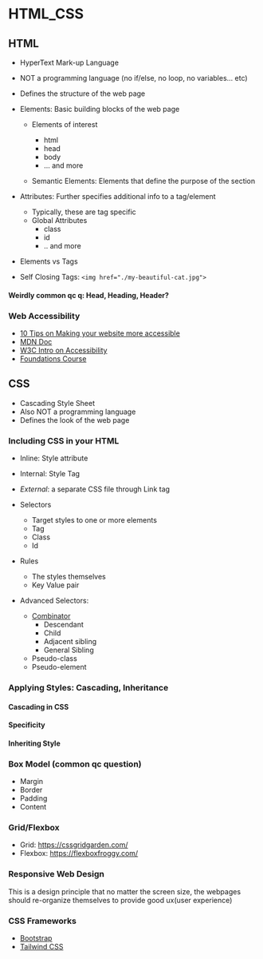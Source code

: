 # HTML_CSS

## HTML
- HyperText Mark-up Language
- NOT a programming language (no if/else, no loop, no variables... etc)
- Defines the structure of the web page

- Elements: Basic building blocks of the web page
    - Elements of interest
      - html
      - head
      - body
      - ... and more
  
    - Semantic Elements: Elements that define the purpose of the section

- Attributes: Further specifies additional info to a tag/element
  - Typically, these are tag specific
  - Global Attributes
    - class
    - id
    - .. and more

- Elements vs Tags
- Self Closing Tags: `<img href="./my-beautiful-cat.jpg">`

#### Weirdly common qc q: Head, Heading, Header?

### Web Accessibility
- [10 Tips on Making your website more accessible](https://webaccess.berkeley.edu/resources/tips/web-accessibility)
- [MDN Doc](https://developer.mozilla.org/en-US/docs/Learn/Accessibility)
- [W3C Intro on Accessibility](https://www.w3.org/WAI/fundamentals/accessibility-intro/)
- [Foundations Course](https://www.w3.org/WAI/fundamentals/foundations-course/)

## CSS
- Cascading Style Sheet
- Also NOT a programming language
- Defines the look of the web page

### Including CSS in your HTML
- Inline: Style attribute
- Internal: Style Tag
- *External*: a separate CSS file through Link tag

- Selectors
  - Target styles to one or more elements
  - Tag
  - Class
  - Id
- Rules
  - The styles themselves
  - Key Value pair

- Advanced Selectors:
  - [Combinator](https://developer.mozilla.org/en-US/docs/Learn/CSS/Building_blocks/Selectors/Combinators)
    - Descendant
    - Child
    - Adjacent sibling 
    - General Sibling 
  - Pseudo-class
  - Pseudo-element

### Applying Styles: Cascading, Inheritance
#### Cascading in CSS
#### Specificity
#### Inheriting Style

### Box Model (common qc question)
- Margin
- Border
- Padding
- Content

### Grid/Flexbox
- Grid: https://cssgridgarden.com/
- Flexbox: https://flexboxfroggy.com/

### Responsive Web Design
This is a design principle that no matter the screen size, the webpages should re-organize themselves to provide good ux(user experience)

### CSS Frameworks
- [Bootstrap](https://getbootstrap.com/)
- [Tailwind CSS](https://tailwindcss.com/)